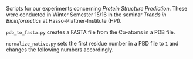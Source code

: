 Scripts for our experiments concerning _Protein Structure Prediction_. These were conducted in Winter Semester 15/16 in the seminar _Trends in Bioinformatics_ at Hasso-Plattner-Institute (HPI).

`pdb_to_fasta.py` creates a FASTA file from the Cα-atoms in a PDB file.

`normalize_native.py` sets the first residue number in a PBD file to `1` and changes the following numbers accordingly.
